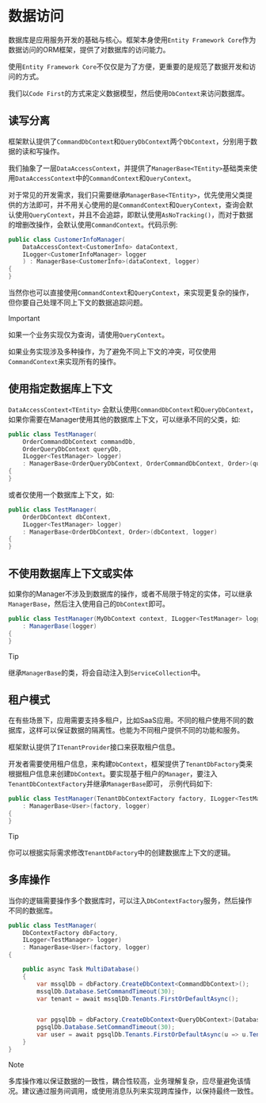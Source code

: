 # 数据访问

数据库是应用服务开发的基础与核心。框架本身使用`Entity Framework Core`作为数据访问的ORM框架，提供了对数据库的访问能力。


使用`Entity Framework Core`不仅仅是为了方便，更重要的是规范了数据开发和访问的方式。

我们以`Code First`的方式来定义数据模型，然后使用`DbContext`来访问数据库。

## 读写分离

框架默认提供了`CommandDbContext`和`QueryDbContext`两个`DbContext`，分别用于数据的读和写操作。

我们抽象了一层`DataAccessContext`，并提供了`ManagerBase<TEntity>`基础类来使用`DataAccessContext`中的`CommandContext`和`QueryContext`。

对于常见的开发需求，我们只需要继承`ManagerBase<TEntity>`，优先使用父类提供的方法即可，并不用关心使用的是`CommandContext`和`QueryContext`，查询会默认使用`QueryContext`，并且不会追踪，即默认使用`AsNoTracking()`，而对于数据的增删改操作，会默认使用`CommandContext`。代码示例:

```csharp
public class CustomerInfoManager(
    DataAccessContext<CustomerInfo> dataContext,
    ILogger<CustomerInfoManager> logger
    ) : ManagerBase<CustomerInfo>(dataContext, logger)
{
}
```

当然你也可以直接使用`CommandContext`和`QueryContext`，来实现更复杂的操作，但你要自己处理不同上下文的数据追踪问题。

> [!IMPORTANT]
> 如果一个业务实现仅为查询，请使用`QueryContext`。
> 
> 如果业务实现涉及多种操作，为了避免不同上下文的冲突，可仅使用`CommandContext`来实现所有的操作。

## 使用指定数据库上下文

`DataAccessContext<TEntity>` 会默认使用`CommandDbContext`和`QueryDbContext`，如果你需要在Manager使用其他的数据库上下文，可以继承不同的父类，如:

```csharp
public class TestManager(
    OrderCommandDbContext commandDb,
    OrderQueryDbContext queryDb,
    ILogger<TestManager> logger)
    : ManagerBase<OrderQueryDbContext, OrderCommandDbContext, Order>(queryDb, commandDb, logger)
{
}
```

或者仅使用一个数据库上下文，如:

```csharp
public class TestManager(
    OrderDbContext dbContext,
    ILogger<TestManager> logger)
    : ManagerBase<OrderDbContext, Order>(dbContext, logger)
{
}
```

## 不使用数据库上下文或实体

如果你的Manager不涉及到数据库的操作，或者不局限于特定的实体，可以继承`ManagerBase`，然后注入使用自己的`DbContext`即可。

```csharp
public class TestManager(MyDbContext context, ILogger<TestManager> logger)
    : ManagerBase(logger)
{
}
```

> [!TIP]
> 继承`ManagerBase`的类，将会自动注入到`ServiceCollection`中。

## 租户模式

在有些场景下，应用需要支持多租户，比如SaaS应用。不同的租户使用不同的数据库，这样可以保证数据的隔离性。也能为不同租户提供不同的功能和服务。

框架默认提供了`ITenantProvider`接口来获取租户信息。

开发者需要使用租户信息，来构建`DbContext`，框架提供了`TenantDbFactory`类来根据租户信息来创建`DbContext`。要实现基于租户的`Manager`，要注入`TenantDbContextFactory`并继承`ManagerBase`即可， 示例代码如下:

```csharp
public class TestManager(TenantDbContextFactory factory, ILogger<TestManager> logger)
    : ManagerBase<User>(factory, logger)
{
}
```

> [!TIP]
> 你可以根据实际需求修改`TenantDbFactory`中的创建数据库上下文的逻辑。


## 多库操作

当你的逻辑需要操作多个数据库时，可以注入`DbContextFactory`服务，然后操作不同的数据库。

```csharp
public class TestManager(
    DbContextFactory dbFactory,
    ILogger<TestManager> logger)
    : ManagerBase<User>(factory, logger)
{

    public async Task MultiDatabase()
    {
        var mssqlDb = dbFactory.CreateDbContext<CommandDbContext>();
        mssqlDb.Database.SetCommandTimeout(30);
        var tenant = await mssqlDb.Tenants.FirstOrDefaultAsync();


        var pgsqlDb = dbFactory.CreateDbContext<QueryDbContext>(DatabaseType.PostgreSql);
        pgsqlDb.Database.SetCommandTimeout(30);
        var user = await pgsqlDb.Tenants.FirstOrDefaultAsync(u => u.TenantId == tenant.TenantId);
    }
}
```
> [!NOTE]
> 多库操作难以保证数据的一致性，耦合性较高，业务理解复杂，应尽量避免该情况。建议通过服务间调用，或使用消息队列来实现跨库操作，以保持最终一致性。